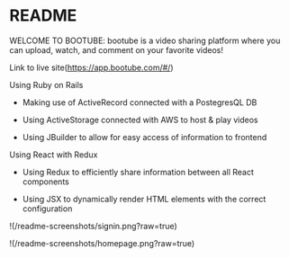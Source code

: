 # README

WELCOME TO BOOTUBE:
bootube is a video sharing platform where you can upload, watch, and comment on your favorite videos!

Link to live site(https://app.bootube.com/#/)

Using Ruby on Rails

- Making use of ActiveRecord connected with a PostegresQL DB

- Using ActiveStorage connected with AWS to host & play videos

- Using JBuilder to allow for easy access of information to frontend

Using React with Redux

- Using Redux to efficiently share information between all React components

- Using JSX to dynamically render HTML elements with the correct configuration

!(/readme-screenshots/signin.png?raw=true)

!(/readme-screenshots/homepage.png?raw=true)
